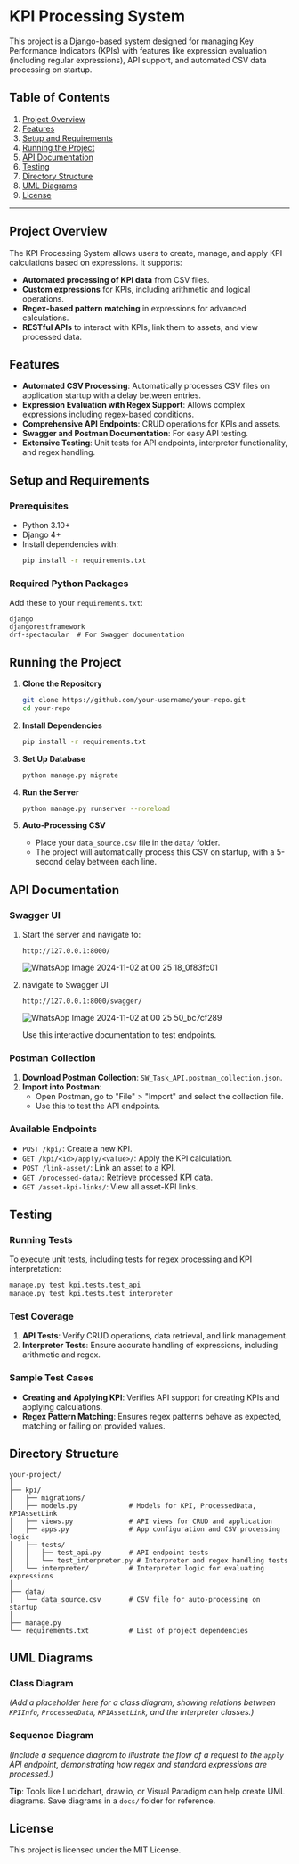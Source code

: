 # KPI Processing System

This project is a Django-based system designed for managing Key Performance Indicators (KPIs) with features like expression evaluation (including regular expressions), API support, and automated CSV data processing on startup.

## Table of Contents

1. [Project Overview](#project-overview)
2. [Features](#features)
3. [Setup and Requirements](#setup-and-requirements)
4. [Running the Project](#running-the-project)
5. [API Documentation](#api-documentation)
6. [Testing](#testing)
7. [Directory Structure](#directory-structure)
8. [UML Diagrams](#uml-diagrams)
9. [License](#license)

---

## Project Overview

The KPI Processing System allows users to create, manage, and apply KPI calculations based on expressions. It supports:

- **Automated processing of KPI data** from CSV files.
- **Custom expressions** for KPIs, including arithmetic and logical operations.
- **Regex-based pattern matching** in expressions for advanced calculations.
- **RESTful APIs** to interact with KPIs, link them to assets, and view processed data.

## Features

- **Automated CSV Processing**: Automatically processes CSV files on application startup with a delay between entries.
- **Expression Evaluation with Regex Support**: Allows complex expressions including regex-based conditions.
- **Comprehensive API Endpoints**: CRUD operations for KPIs and assets.
- **Swagger and Postman Documentation**: For easy API testing.
- **Extensive Testing**: Unit tests for API endpoints, interpreter functionality, and regex handling.

## Setup and Requirements

### Prerequisites

- Python 3.10+
- Django 4+
- Install dependencies with:
  ```bash
  pip install -r requirements.txt
  ```

### Required Python Packages

Add these to your `requirements.txt`:
```plaintext
django
djangorestframework
drf-spectacular  # For Swagger documentation
```

## Running the Project

1. **Clone the Repository**
   ```bash
   git clone https://github.com/your-username/your-repo.git
   cd your-repo
   ```

2. **Install Dependencies**
   ```bash
   pip install -r requirements.txt
   ```

3. **Set Up Database**
   ```bash
   python manage.py migrate
   ```

4. **Run the Server**
   ```bash
   python manage.py runserver --noreload
   ```

5. **Auto-Processing CSV**
   - Place your `data_source.csv` file in the `data/` folder.
   - The project will automatically process this CSV on startup, with a 5-second delay between each line.

## API Documentation

### Swagger UI

1. Start the server and navigate to:
   ```
   http://127.0.0.1:8000/
   ```
   ![WhatsApp Image 2024-11-02 at 00 25 18_0f83fc01](https://github.com/user-attachments/assets/7f9b1cbe-3387-4660-870b-1d1e61ebf576)
2. navigate to Swagger UI
   ```
   http://127.0.0.1:8000/swagger/
   ```
   ![WhatsApp Image 2024-11-02 at 00 25 50_bc7cf289](https://github.com/user-attachments/assets/2c8153cb-de7b-4f7d-b216-e2b0e612a7be)

   Use this interactive documentation to test endpoints.

### Postman Collection

1. **Download Postman Collection**: `SW_Task_API.postman_collection.json`.
2. **Import into Postman**:
   - Open Postman, go to "File" > "Import" and select the collection file.
   - Use this to test the API endpoints.

### Available Endpoints

- `POST /kpi/`: Create a new KPI.
- `GET /kpi/<id>/apply/<value>/`: Apply the KPI calculation.
- `POST /link-asset/`: Link an asset to a KPI.
- `GET /processed-data/`: Retrieve processed KPI data.
- `GET /asset-kpi-links/`: View all asset-KPI links.

## Testing

### Running Tests

To execute unit tests, including tests for regex processing and KPI interpretation:

```bash
manage.py test kpi.tests.test_api
manage.py test kpi.tests.test_interpreter
```

### Test Coverage

1. **API Tests**: Verify CRUD operations, data retrieval, and link management.
2. **Interpreter Tests**: Ensure accurate handling of expressions, including arithmetic and regex.

### Sample Test Cases

- **Creating and Applying KPI**: Verifies API support for creating KPIs and applying calculations.
- **Regex Pattern Matching**: Ensures regex patterns behave as expected, matching or failing on provided values.

## Directory Structure

```plaintext
your-project/
│
├── kpi/
│   ├── migrations/
│   ├── models.py             # Models for KPI, ProcessedData, KPIAssetLink
│   ├── views.py              # API views for CRUD and application
│   ├── apps.py               # App configuration and CSV processing logic
│   ├── tests/
│   │   ├── test_api.py       # API endpoint tests
│   │   └── test_interpreter.py # Interpreter and regex handling tests
│   └── interpreter/          # Interpreter logic for evaluating expressions
│
├── data/
│   └── data_source.csv       # CSV file for auto-processing on startup
│
├── manage.py
└── requirements.txt          # List of project dependencies
```

## UML Diagrams

### Class Diagram
*(Add a placeholder here for a class diagram, showing relations between `KPIInfo`, `ProcessedData`, `KPIAssetLink`, and the interpreter classes.)*

### Sequence Diagram
*(Include a sequence diagram to illustrate the flow of a request to the `apply` API endpoint, demonstrating how regex and standard expressions are processed.)*

**Tip**: Tools like Lucidchart, draw.io, or Visual Paradigm can help create UML diagrams. Save diagrams in a `docs/` folder for reference.

## License

This project is licensed under the MIT License.
